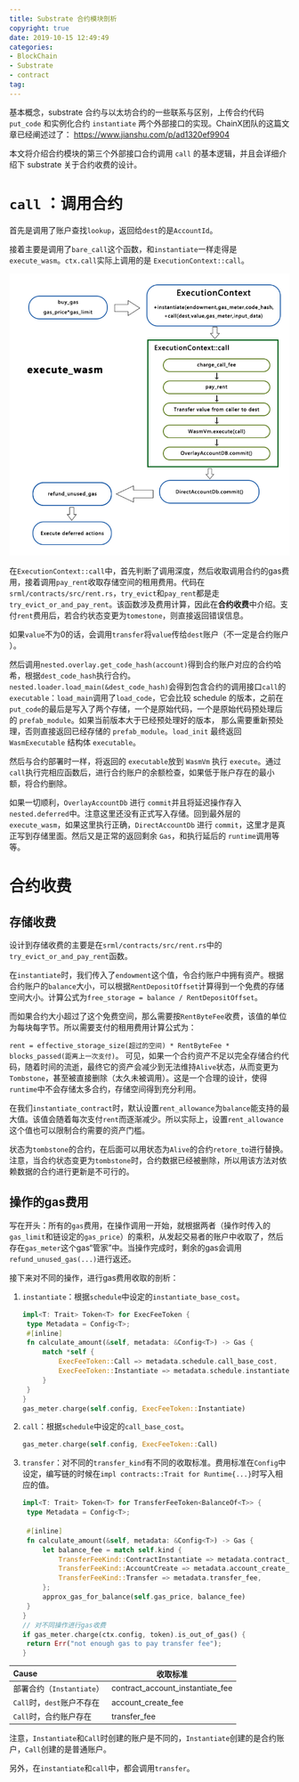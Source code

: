 ```yaml
---
title: Substrate 合约模块剖析
copyright: true
date: 2019-10-15 12:49:49
categories:
- BlockChain
- Substrate
- contract
tag:
---
```


 基本概念，substrate 合约与以太坊合约的一些联系与区别，上传合约代码 `put_code` 和实例化合约 `instantiate` 两个外部接口的实现。ChainX团队的这篇文章已经阐述过了： https://www.jianshu.com/p/ad1320ef9904 

本文将介绍合约模块的第三个外部接口合约调用 `call` 的基本逻辑，并且会详细介绍下 substrate 关于合约收费的设计。   

<!-- more -->

# `call` ：调用合约

首先是调用了账户查找`lookup`，返回给`dest`的是`AccountId`。

接着主要是调用了`bare_call`这个函数，和`instantiate`一样走得是`execute_wasm`。`ctx.call`实际上调用的是  `ExecutionContext::call`。

![execute_wasm](合约模块剖析/execute_wasm.png)

在`ExecutionContext::call`中，首先判断了调用深度，然后收取调用合约的gas费用，接着调用`pay_rent`收取存储空间的租用费用。代码在 `srml/contracts/src/rent.rs`，`try_evict`和`pay_rent`都是走`try_evict_or_and_pay_rent`。该函数涉及费用计算，因此在**合约收费**中介绍。支付`rent`费用后，若合约状态变更为`tomestone`，则直接返回错误信息。

如果`value`不为0的话，会调用`transfer`将`value`传给`dest`账户（不一定是合约账户 ）。

然后调用`nested.overlay.get_code_hash(account)`得到合约账户对应的合约哈希，根据`dest_code_hash`执行合约。`nested.loader.load_main(&dest_code_hash)`会得到包含合约的调用接口`call`的`executable`：`load_main`调用了`load_code`，它会比较 schedule 的版本，之前在 `put_code`的最后是写入了两个存储，一个是原始代码，一个是原始代码预处理后的 `prefab_module`。如果当前版本大于已经预处理好的版本， 那么需要重新预处理，否则直接返回已经存储的 `prefab_module`。`load_init` 最终返回 `WasmExecutable` 结构体 `executable`。 

然后与合约部署时一样，将返回的 `executable`放到 `WasmVm` 执行 `execute`。通过`call`执行完相应函数后，进行合约账户的余额检查，如果低于账户存在的最小额，将合约删除。   

如果一切顺利，`OverlayAccountDb` 进行 `commit`并且将延迟操作存入`nested.deferred`中。注意这里还没有正式写入存储。回到最外层的 `execute_wasm`，如果这里执行正确，`DirectAccountDb` 进行 `commit`，这里才是真正写到存储里面。然后又是正常的返回剩余 `Gas`，和执行延后的 `runtime`调用等等。

# 合约收费

## 存储收费

设计到存储收费的主要是在`srml/contracts/src/rent.rs`中的`try_evict_or_and_pay_rent`函数。

在`instantiate`时，我们传入了`endowment`这个值，令合约账户中拥有资产。根据合约账户的`balance`大小，可以根据`RentDepositOffset`计算得到一个免费的存储空间大小。计算公式为`free_storage = balance / RentDepositOffset`。

而如果合约大小超过了这个免费空间，那么需要按`RentByteFee`收费，该值的单位为每块每字节。所以需要支付的租用费用计算公式为：

`rent = effective_storage_size(超过的空间) * RentByteFee * blocks_passed(距离上一次支付)`。
可见，如果一个合约资产不足以完全存储合约代码，随着时间的流逝，最终它的资产会减少到无法维持`Alive`状态，从而变更为`Tombstone`，甚至被直接删除（太久未被调用）。这是一个合理的设计，使得`runtime`中不会存储太多合约，存储空间得到充分利用。

在我们`instantiate_contract`时，默认设置`rent_allowance`为`balance`能支持的最大值。该值会随着每次支付`rent`而逐渐减少。所以实际上，设置`rent_allowance`这个值也可以限制合约需要的资产门槛。

状态为`tombstone`的合约，在后面可以用状态为`Alive`的合约`retore_to`进行替换。注意，当合约状态变更为`tombstone`时，合约数据已经被删除，所以用该方法对依赖数据的合约进行更新是不可行的。

## 操作的gas费用

写在开头：所有的`gas`费用，在操作调用一开始，就根据两者（操作时传入的`gas_limit`和链设定的`gas_price`）的乘积，从发起交易者的账户中收取了，然后存在`gas_meter`这个gas“管家”中。当操作完成时，剩余的gas会调用`refund_unused_gas(...)`进行返还。

接下来对不同的操作，进行gas费用收取的剖析：

1. `instantiate`：根据`schedule`中设定的`instantiate_base_cost`。

   ```rust
   impl<T: Trait> Token<T> for ExecFeeToken {
   	type Metadata = Config<T>;
   	#[inline]
   	fn calculate_amount(&self, metadata: &Config<T>) -> Gas {
   		match *self {
   			ExecFeeToken::Call => metadata.schedule.call_base_cost,
   			ExecFeeToken::Instantiate => metadata.schedule.instantiate_base_cost,
   		}
   	}
   }
   gas_meter.charge(self.config, ExecFeeToken::Instantiate)
   ```

   

2. `call`：根据`schedule`中设定的`call_base_cost`。

   ```rust
   gas_meter.charge(self.config, ExecFeeToken::Call)
   ```

   

3. `transfer`：对不同的`transfer_kind`有不同的收取标准。费用标准在`Config`中设定，编写链的时候在`impl contracts::Trait for Runtime{...}`时写入相应的值。

   ```rust
   impl<T: Trait> Token<T> for TransferFeeToken<BalanceOf<T>> {
   	type Metadata = Config<T>;
   
   	#[inline]
   	fn calculate_amount(&self, metadata: &Config<T>) -> Gas {
   		let balance_fee = match self.kind {
   			TransferFeeKind::ContractInstantiate => metadata.contract_account_instantiate_fee,
   			TransferFeeKind::AccountCreate => metadata.account_create_fee,
   			TransferFeeKind::Transfer => metadata.transfer_fee,
   		};
   		approx_gas_for_balance(self.gas_price, balance_fee)
   	}
   }
   // 对不同操作进行gas收费
   if gas_meter.charge(ctx.config, token).is_out_of_gas() {
   	return Err("not enough gas to pay transfer fee");
   }
   ```

| Cause                      | 收取标准                         |
| :------------------------- | -------------------------------- |
| 部署合约（`Instantiate`）  | contract_account_instantiate_fee |
| `Call`时，`dest`账户不存在 | account_create_fee               |
| `Call`时，合约账户存在     | transfer_fee                     |

注意，`Instantiate`和`Call`时创建的账户是不同的，`Instantiate`创建的是合约账户，`Call`创建的是普通账户。

另外，在`instantiate`和`call`中，都会调用`transfer`。